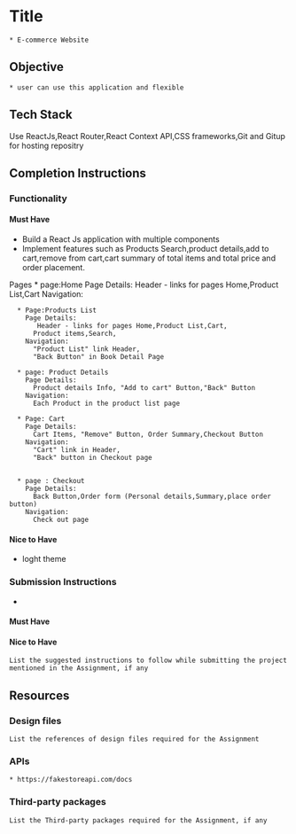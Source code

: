 # Title
    * E-commerce Website
    

## Objective

    * user can use this application and flexible

## Tech Stack

   Use ReactJs,React Router,React Context API,CSS frameworks,Git and Gitup for hosting repositry

## Completion Instructions


### Functionality
#### Must Have
  * Build a React Js application with multiple components
  * Implement features such as Products Search,product details,add to cart,remove from cart,cart summary of total items and total price and order placement.

  Pages 
      * page:Home 
        Page Details:
          Header - links for pages Home,Product List,Cart
        Navigation:

      * Page:Products List
        Page Details:
           Header - links for pages Home,Product List,Cart,
          Product items,Search,
        Navigation:
          "Product List" link Header,
          "Back Button" in Book Detail Page

      * page: Product Details
        Page Details:
          Product details Info, "Add to cart" Button,"Back" Button
        Navigation:
          Each Product in the product list page

      * Page: Cart
        Page Details: 
          Cart Items, "Remove" Button, Order Summary,Checkout Button
        Navigation:
          "Cart" link in Header,
          "Back" button in Checkout page


      * page : Checkout
        Page Details:
          Back Button,Order form (Personal details,Summary,place order button)
        Navigation:
          Check out page 

#### Nice to Have

  * loght theme
  

### Submission Instructions
  *


#### Must Have

    

#### Nice to Have

    List the suggested instructions to follow while submitting the project mentioned in the Assignment, if any

## Resources

### Design files

    List the references of design files required for the Assignment

### APIs
    * https://fakestoreapi.com/docs

### Third-party packages

    List the Third-party packages required for the Assignment, if any
